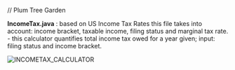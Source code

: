 // Plum Tree Garden

**IncomeTax.java** : based on US Income Tax Rates this file takes into account: income bracket, taxable income, filing status and marginal tax rate.
                      - this calculator quantifies total income tax owed for a year given; input: filing status and income bracket. 
                      
![INCOMETAX_CALCULATOR](https://user-images.githubusercontent.com/73845528/128777436-f50b3834-d638-46e3-948c-d07a67e170bd.PNG)
